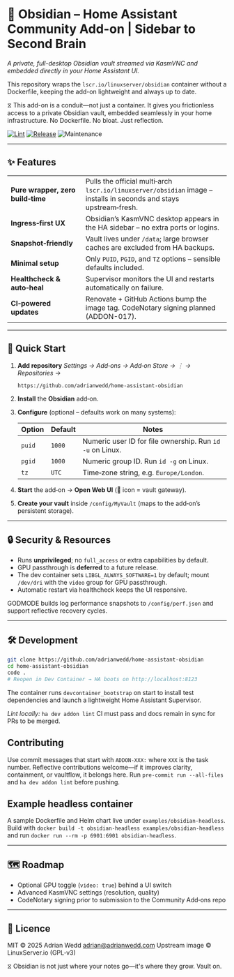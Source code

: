 # 🧠 Obsidian – Home Assistant Community Add-on | Sidebar to Second Brain
*A private, full-desktop Obsidian vault streamed via KasmVNC and embedded directly in your Home Assistant UI.*

This repository wraps the `lscr.io/linuxserver/obsidian` container without a Dockerfile, keeping the add-on lightweight and always up to date.

⧖ This add-on is a conduit—not just a container. It gives you frictionless access to a private Obsidian vault, embedded seamlessly in your home infrastructure. No Dockerfile. No bloat. Just reflection.

[![Lint](https://github.com/adrianwedd/home-assistant-obsidian/actions/workflows/lint.yml/badge.svg)](https://github.com/adrianwedd/home-assistant-obsidian/actions/workflows/lint.yml)
[![Release](https://img.shields.io/github/v/release/adrianwedd/home-assistant-obsidian?sort=semver)](https://github.com/adrianwedd/home-assistant-obsidian/releases)
![Maintenance](https://img.shields.io/maintenance/yes/2025)

---

## ✨ Features

|   |   |
|---|---|
| **Pure wrapper, zero build‑time** | Pulls the official multi‑arch `lscr.io/linuxserver/obsidian` image – installs in seconds and stays upstream‑fresh. |
| **Ingress‑first UX** | Obsidian’s KasmVNC desktop appears in the HA sidebar – no extra ports or logins. |
| **Snapshot‑friendly** | Vault lives under `/data`; large browser caches are excluded from HA backups. |
| **Minimal setup** | Only `PUID`, `PGID`, and `TZ` options – sensible defaults included. |
| **Healthcheck & auto‑heal** | Supervisor monitors the UI and restarts automatically on failure. |
| **CI‑powered updates** | Renovate + GitHub Actions bump the image tag. CodeNotary signing planned (ADDON-017). |

---

## 🚀 Quick Start

1. **Add repository**
   *Settings → Add‑ons → Add‑on Store → ⋮ → Repositories →*

   ```text
   https://github.com/adrianwedd/home-assistant-obsidian
   ```

2. **Install** the **Obsidian** add‑on.
3. **Configure** (optional – defaults work on many systems):

   | Option | Default | Notes |
   |--------|---------|-------|
   | `puid` | `1000`  | Numeric user ID for file ownership. Run `id -u` on Linux. |
   | `pgid` | `1000`  | Numeric group ID. Run `id -g` on Linux. |
   | `tz`   | `UTC`   | Time‑zone string, e.g. `Europe/London`. |

4. **Start** the add‑on → **Open Web UI** (🧠 icon = vault gateway).
5. **Create your vault** inside `/config/MyVault` (maps to the add‑on’s persistent storage).

---

## 🔒 Security & Resources

* Runs **unprivileged**; no `full_access` or extra capabilities by default.
* GPU passthrough is **deferred** to a future release.
* The dev container sets `LIBGL_ALWAYS_SOFTWARE=1` by default; mount `/dev/dri` with the `video` group for GPU passthrough.
* Automatic restart via healthcheck keeps the UI responsive.

GODMODE builds log performance snapshots to `/config/perf.json` and support reflective recovery cycles.

---

## 🛠 Development

```bash
git clone https://github.com/adrianwedd/home-assistant-obsidian
cd home-assistant-obsidian
code .
# Reopen in Dev Container → HA boots on http://localhost:8123
```

The container runs `devcontainer_bootstrap` on start to install test dependencies
and launch a lightweight Home Assistant Supervisor.

*Lint locally:* `ha dev addon lint`
CI must pass and docs remain in sync for PRs to be merged.

## Contributing

Use commit messages that start with `ADDON-XXX:` where `XXX` is the task number.
Reflective contributions welcome—if it improves clarity, containment, or vaultflow, it belongs here.
Run `pre-commit run --all-files` and `ha dev addon lint` before pushing.

## Example headless container

A sample Dockerfile and Helm chart live under `examples/obsidian-headless`. Build with `docker build -t obsidian-headless examples/obsidian-headless` and run `docker run --rm -p 6901:6901 obsidian-headless`.


---

## 🗺 Roadmap

* Optional GPU toggle (`video: true`) behind a UI switch
* Advanced KasmVNC settings (resolution, quality)
* CodeNotary signing prior to submission to the Community Add‑ons repo

---

## 📜 Licence

MIT © 2025 Adrian Wedd <adrian@adrianwedd.com>
Upstream image © LinuxServer.io (GPL‑v3)

⧖ Obsidian is not just where your notes go—it's where they grow. Vault on.
